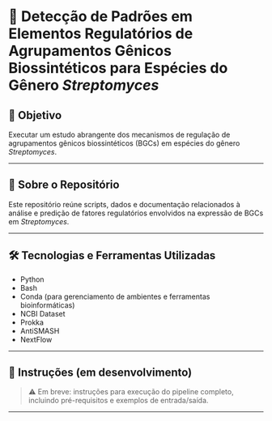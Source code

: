 # 🧬 Detecção de Padrões em Elementos Regulatórios de Agrupamentos Gênicos Biossintéticos para Espécies do Gênero *Streptomyces*

## 🧭 Objetivo 

Executar um estudo abrangente dos mecanismos de regulação de agrupamentos gênicos biossintéticos (BGCs) em espécies do gênero *Streptomyces*.

---

## 📁 Sobre o Repositório

Este repositório reúne scripts, dados e documentação relacionados à análise e predição de fatores regulatórios envolvidos na expressão de BGCs em *Streptomyces*. 

---

## 🛠️ Tecnologias e Ferramentas Utilizadas

- Python
- Bash
- Conda (para gerenciamento de ambientes e ferramentas bioinformáticas)
- NCBI Dataset
- Prokka
- AntiSMASH
- NextFlow


---

## 🚀 Instruções (em desenvolvimento)

> ⚠️ Em breve: instruções para execução do pipeline completo, incluindo pré-requisitos e exemplos de entrada/saída.

---

